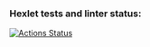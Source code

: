 ### Hexlet tests and linter status:
[![Actions Status](https://github.com/Jejjii/java-project-71/workflows/hexlet-check/badge.svg)](https://github.com/Jejjii/java-project-71/actions)